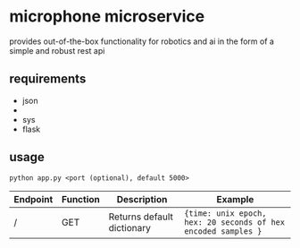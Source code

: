 # microphone microservice

provides out-of-the-box functionality for robotics and ai in the form of a simple and robust rest api

## requirements

* json
* 
* sys
* flask

## usage

`python app.py <port (optional), default 5000>`

Endpoint | Function | Description | Example
--- | --- | --- | ---
/ | GET | Returns default dictionary | `{time: unix epoch, hex: 20 seconds of hex encoded samples }`
